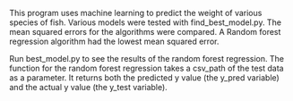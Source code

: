 This program uses machine learning to predict the weight of various species of fish. Various models were tested with find_best_model.py. The mean squared errors for the algorithms were compared.  A Random forest regression algorithm had the lowest mean squared error.  

Run best_model.py to see the results of the random forest regression. The function for the random forest regression takes a csv_path of the test data as a parameter. It returns both the predicted y value (the y_pred variable) and the actual y value (the y_test variable). 



